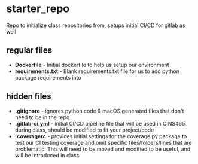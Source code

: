 # starter_repo
Repo to initialize class repositories from, setups initial CI/CD for gitlab as well

## regular files

* **Dockerfile** - Initial dockerfile to help us setup our environment
* **requirements.txt** - Blank requirements.txt file for us to add python package requirements into

## hidden files

* **.gitignore** - ignores python code & macOS generated files that don't need to be in the repo
* **.gitlab-ci.yml** - initial CI/CD pipeline file that will be used in CINS465 during class, should be modified to fit your project/code
* **.coveragerc** - provides initial settings for the coverage.py package to test our CI testing coverage and omit specific files/folders/lines that are problematic. This will need to be moved and modified to be useful, and will be introduced in class. 
